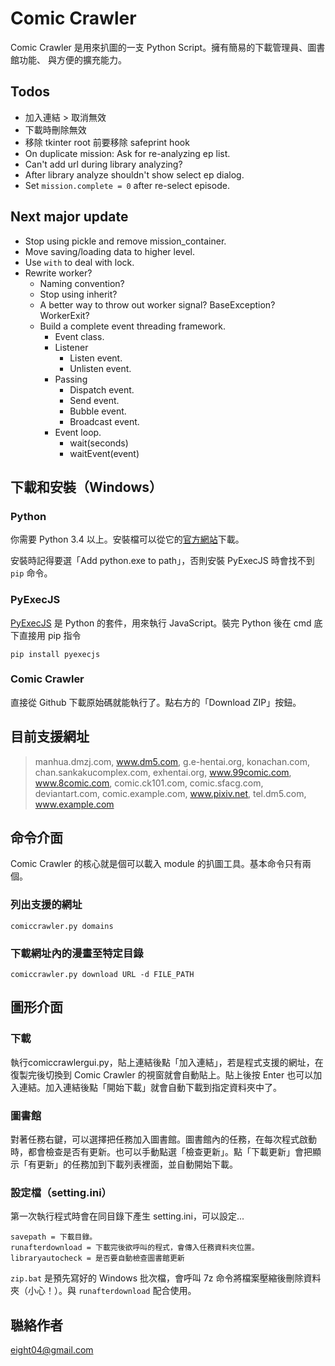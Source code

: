 Comic Crawler
=============

Comic Crawler 是用來扒圖的一支 Python Script。擁有簡易的下載管理員、圖書館功能、
與方便的擴充能力。

Todos
-----
* 加入連結 > 取消無效
* 下載時刪除無效
* 移除 tkinter root 前要移除 safeprint hook
* On duplicate mission: Ask for re-analyzing ep list.
* Can't add url during library analyzing?
* After library analyze shouldn't show select ep dialog.
* Set `mission.complete = 0` after re-select episode.

Next major update
-----------------
* Stop using pickle and remove mission_container.
* Move saving/loading data to higher level.
* Use `with` to deal with lock.
* Rewrite worker?
	- Naming convention?
	- Stop using inherit?
	- A better way to throw out worker signal? BaseException? WorkerExit?
	- Build a complete event threading framework.
		- Event class.
		- Listener
			- Listen event.
			- Unlisten event.
		- Passing
			- Dispatch event.
			- Send event.
			- Bubble event.
			- Broadcast event.
		- Event loop.
			- wait(seconds)
			- waitEvent(event)

下載和安裝（Windows）
-------------------

### Python

你需要 Python 3.4 以上。安裝檔可以從它的[官方網站](https://www.python.org/)下載。
	
安裝時記得要選「Add python.exe to path」，否則安裝 PyExecJS 時會找不到 `pip` 命令。
	
### PyExecJS

[PyExecJS](https://pypi.python.org/pypi/PyExecJS) 是 Python 的套件，用來執行 JavaScript。裝完 Python 後在 cmd 底下直接用 pip 指令

	pip install pyexecjs
	
### Comic Crawler

直接從 Github 下載原始碼就能執行了。點右方的「Download ZIP」按鈕。

## 目前支援網址

> manhua.dmzj.com, www.dm5.com, g.e-hentai.org, konachan.com, chan.sankakucomplex.com, exhentai.org, www.99comic.com, www.8comic.com, comic.ck101.com, comic.sfacg.com, deviantart.com, comic.example.com, www.pixiv.net, tel.dm5.com, www.example.com

## 命令介面

Comic Crawler 的核心就是個可以載入 module 的扒圖工具。基本命令只有兩個。

### 列出支援的網址

	comiccrawler.py domains

### 下載網址內的漫畫至特定目錄

	comiccrawler.py download URL -d FILE_PATH

## 圖形介面

### 下載

執行comiccrawlergui.py，貼上連結後點「加入連結」，若是程式支援的網址，在復製完後切換到 Comic Crawler 的視窗就會自動貼上。貼上後按 Enter 也可以加入連結。加入連結後點「開始下載」就會自動下載到指定資料夾中了。

### 圖書館

對著任務右鍵，可以選擇把任務加入圖書館。圖書館內的任務，在每次程式啟動時，都會檢查是否有更新。也可以手動點選「檢查更新」。點「下載更新」會把顯示「有更新」的任務加到下載列表裡面，並自動開始下載。

### 設定檔（setting.ini）

第一次執行程式時會在同目錄下產生 setting.ini，可以設定...

	savepath = 下載目錄。
	runafterdownload = 下載完後欲呼叫的程式，會傳入任務資料夾位置。
	libraryautocheck = 是否要自動檢查圖書館更新

`zip.bat` 是預先寫好的 Windows 批次檔，會呼叫 7z 命令將檔案壓縮後刪除資料夾（小心！）。與 `runafterdownload` 配合使用。

## 聮絡作者

eight04@gmail.com



